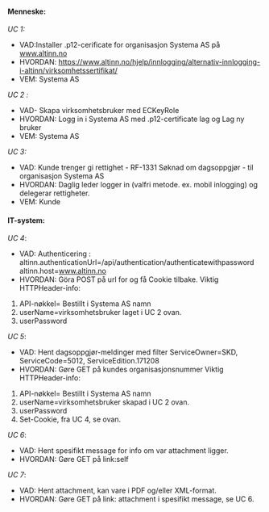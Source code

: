 #### Menneske:

*UC 1:*
- VAD:Installer .p12-cerificate for organisasjon Systema AS på www.altinn.no
- HVORDAN: https://www.altinn.no/hjelp/innlogging/alternativ-innlogging-i-altinn/virksomhetssertifikat/
- VEM: Systema AS

*UC 2 :*
- VAD- Skapa virksomhetsbruker med ECKeyRole
- HVORDAN: Logg in i Systema AS med .p12-certificate lag og Lag ny bruker
- VEM: Systema AS

*UC 3:*
- VAD: Kunde trenger gi rettighet - RF-1331 Søknad om dagsoppgjør - til organisasjon Systema AS
- HVORDAN: Daglig leder logger in (valfri metode. ex. mobil inlogging) og delegerar rettigheter.
- VEM: Kunde

#### IT-system:
*UC 4*:
- VAD: Authenticering :
altinn.authenticationUrl=/api/authentication/authenticatewithpassword
altinn.host=www.altinn.no
- HVORDAN: Göra POST på url for og få Cookie tilbake. 
Viktig HTTPHeader-info:
1. API-nøkkel= Bestillt i Systema AS namn
2. userName=virksomhetsbruker laget i UC 2 ovan.
3. userPassword

*UC 5*:
- VAD: Hent dagsoppgjør-meldinger med filter  ServiceOwner=SKD, ServiceCode=5012, ServiceEdition.171208
- HVORDAN: Gøre GET på kundes organisasjonsnummer 
Viktig HTTPHeader-info:
1. API-nøkkel= Bestillt i Systema AS namn
2. userName=virksomhetsbruker skapad i UC 2 ovan.
3. userPassword
4. Set-Cookie, fra UC 4, se ovan.

*UC 6*:
- VAD: Hent spesifikt message for info om var attachment ligger.
- HVORDAN: Gøre GET på link:self

*UC 7*:
- VAD: Hent attachment, kan vare i PDF og/eller XML-format.
- HVORDAN: Gøre GET på link: attachment i spesifikt message, se UC 6.